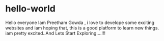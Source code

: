 # hello-world
Hello everyone
Iam Preetham Gowda , i love to develope some exciting websites and iam hoping that, this is a good platform to learn new things.
iam pretty excited..And Lets Start Exploring....!!!
